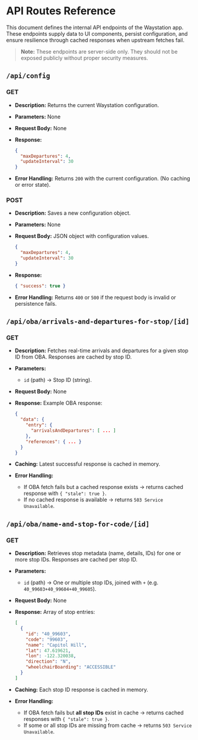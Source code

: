 # API Routes Reference

This document defines the internal API endpoints of the Waystation app. These endpoints supply data to UI components, persist configuration, and ensure resilience through cached responses when upstream fetches fail.

> **Note:** These endpoints are server-side only. They should not be exposed publicly without proper security measures.

## `/api/config`

### GET

* **Description:** Returns the current Waystation configuration.
* **Parameters:** None
* **Request Body:** None
* **Response:**

  ```json
  {
    "maxDepartures": 4,
    "updateInterval": 30
  }
  ```
* **Error Handling:** Returns `200` with the current configuration. (No caching or error state).


### POST

* **Description:** Saves a new configuration object.
* **Parameters:** None
* **Request Body:** JSON object with configuration values.

  ```json
  {
    "maxDepartures": 4,
    "updateInterval": 30
  }
  ```
* **Response:**

  ```json
  { "success": true }
  ```
* **Error Handling:** Returns `400` or `500` if the request body is invalid or persistence fails.

## `/api/oba/arrivals-and-departures-for-stop/[id]`

### GET

* **Description:** Fetches real-time arrivals and departures for a given stop ID from OBA. Responses are cached by stop ID.
* **Parameters:**

  * `id` (path) → Stop ID (string).
* **Request Body:** None
* **Response:** Example OBA response:

  ```json
  {
    "data": {
      "entry": {
        "arrivalsAndDepartures": [ ... ]
      },
      "references": { ... }
    }
  }
  ```
* **Caching:** Latest successful response is cached in memory.
* **Error Handling:**

  * If OBA fetch fails but a cached response exists → returns cached response with `{ "stale": true }`.
  * If no cached response is available → returns `503 Service Unavailable`.

## `/api/oba/name-and-stop-for-code/[id]`

### GET

* **Description:** Retrieves stop metadata (name, details, IDs) for one or more stop IDs. Responses are cached per stop ID.
* **Parameters:**

  * `id` (path) → One or multiple stop IDs, joined with `+` (e.g. `40_99603+40_99604+40_99605`).
* **Request Body:** None
* **Response:** Array of stop entries:

  ```json
  [
    {
      "id": "40_99603",
      "code": "99603",
      "name": "Capitol Hill",
      "lat": 47.619621,
      "lon": -122.320038,
      "direction": "N",
      "wheelchairBoarding": "ACCESSIBLE"
    }
  ]
  ```
* **Caching:** Each stop ID response is cached in memory.
* **Error Handling:**

  * If OBA fetch fails but **all stop IDs** exist in cache → returns cached responses with `{ "stale": true }`.
  * If some or all stop IDs are missing from cache → returns `503 Service Unavailable`.
